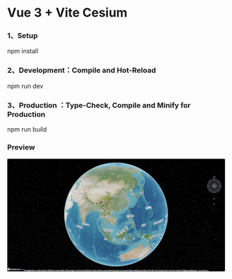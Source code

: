 # Vue 3 + Vite Cesium

### 1、Setup
npm install

### 2、Development：Compile and Hot-Reload
npm run dev

### 3、Production ：Type-Check, Compile and Minify for Production
npm run build

### Preview

![image_preview](./image_preview.png)
